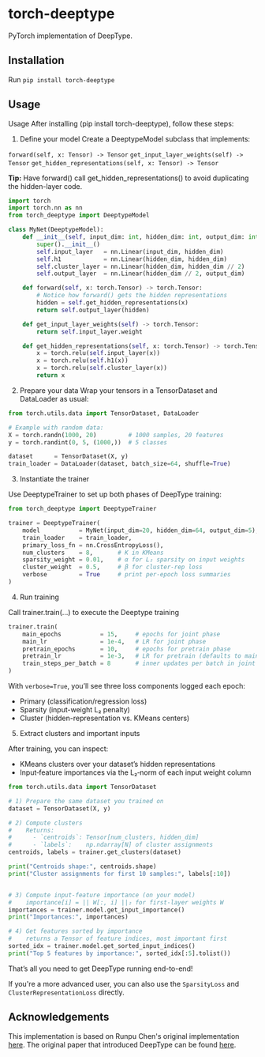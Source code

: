 # torch-deeptype

PyTorch implementation of DeepType.

## Installation

Run `pip install torch-deeptype`

## Usage

Usage
After installing (pip install torch-deeptype), follow these steps:

1. Define your model
Create a DeeptypeModel subclass that implements:

`forward(self, x: Tensor) -> Tensor`
`get_input_layer_weights(self) -> Tensor`
`get_hidden_representations(self, x: Tensor) -> Tensor`

**Tip:** Have forward() call get_hidden_representations() to avoid duplicating the hidden-layer code.

```python
import torch
import torch.nn as nn
from torch_deeptype import DeeptypeModel

class MyNet(DeeptypeModel):
    def __init__(self, input_dim: int, hidden_dim: int, output_dim: int):
        super().__init__()
        self.input_layer   = nn.Linear(input_dim, hidden_dim)
        self.h1            = nn.Linear(hidden_dim, hidden_dim)
        self.cluster_layer = nn.Linear(hidden_dim, hidden_dim // 2)
        self.output_layer  = nn.Linear(hidden_dim // 2, output_dim)

    def forward(self, x: torch.Tensor) -> torch.Tensor:
        # Notice how forward() gets the hidden representations
        hidden = self.get_hidden_representations(x)
        return self.output_layer(hidden)

    def get_input_layer_weights(self) -> torch.Tensor:
        return self.input_layer.weight

    def get_hidden_representations(self, x: torch.Tensor) -> torch.Tensor:
        x = torch.relu(self.input_layer(x))
        x = torch.relu(self.h1(x))
        x = torch.relu(self.cluster_layer(x))
        return x
```

2. Prepare your data
Wrap your tensors in a TensorDataset and DataLoader as usual:

```python
from torch.utils.data import TensorDataset, DataLoader

# Example with random data:
X = torch.randn(1000, 20)         # 1000 samples, 20 features
y = torch.randint(0, 5, (1000,))  # 5 classes

dataset      = TensorDataset(X, y)
train_loader = DataLoader(dataset, batch_size=64, shuffle=True)
```

3. Instantiate the trainer

Use DeeptypeTrainer to set up both phases of DeepType training:

```python
from torch_deeptype import DeeptypeTrainer

trainer = DeeptypeTrainer(
    model           = MyNet(input_dim=20, hidden_dim=64, output_dim=5),
    train_loader    = train_loader,
    primary_loss_fn = nn.CrossEntropyLoss(),
    num_clusters    = 8,       # K in KMeans
    sparsity_weight = 0.01,    # α for L₂ sparsity on input weights
    cluster_weight  = 0.5,     # β for cluster‐rep loss
    verbose         = True     # print per-epoch loss summaries
)
```

4. Run training

Call trainer.train(...) to execute the Deeptype training

```python
trainer.train(
    main_epochs           = 15,     # epochs for joint phase
    main_lr               = 1e-4,   # LR for joint phase
    pretrain_epochs       = 10,     # epochs for pretrain phase
    pretrain_lr           = 1e-3,   # LR for pretrain (defaults to main_lr if None)
    train_steps_per_batch = 8       # inner updates per batch in joint phase
)
```

With `verbose=True`, you’ll see three loss components logged each epoch:
- Primary (classification/regression loss)
- Sparsity (input-weight L₂ penalty)
- Cluster (hidden-representation vs. KMeans centers)

5. Extract clusters and important inputs

After training, you can inspect:
- KMeans clusters over your dataset’s hidden representations
- Input‐feature importances via the L₂‐norm of each input weight column

```python
from torch.utils.data import TensorDataset

# 1) Prepare the same dataset you trained on
dataset = TensorDataset(X, y)

# 2) Compute clusters
#    Returns:
#      - `centroids`: Tensor[num_clusters, hidden_dim]
#      - `labels`:    np.ndarray[N] of cluster assignments
centroids, labels = trainer.get_clusters(dataset)

print("Centroids shape:", centroids.shape)
print("Cluster assignments for first 10 samples:", labels[:10])


# 3) Compute input‐feature importance (on your model)
#    importance[i] = || W[:, i] ||₂ for first‐layer weights W
importances = trainer.model.get_input_importance()
print("Importances:", importances)

# 4) Get features sorted by importance
#    returns a Tensor of feature indices, most important first
sorted_idx = trainer.model.get_sorted_input_indices()
print("Top 5 features by importance:", sorted_idx[:5].tolist())
```

That’s all you need to get DeepType running end-to-end!

If you're a more advanced user, you can also use the `SparsityLoss` and `ClusterRepresentationLoss` directly.

## Acknowledgements

This implementation is based on Runpu Chen's original implementation [here](https://github.com/runpuchen/DeepType.git). The original paper that introduced DeepType can be found [here](https://pubmed.ncbi.nlm.nih.gov/31603461/).